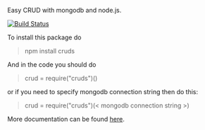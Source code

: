 Easy CRUD with mongodb and node.js. 

[![Build Status](https://travis-ci.org/ksnabb/cruds.png?branch=master)](https://travis-ci.org/ksnabb/cruds)

To install this package do 
> npm install cruds

And in the code you should do 

> crud = require("cruds")()

or if you need to specify mongodb connection string then do this:
> crud = require("cruds")(< mongodb connection string >)

More documentation can be found [here](http://ksnabb.github.io/cruds/).
